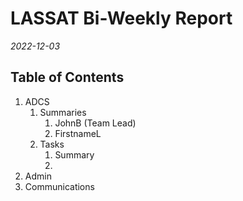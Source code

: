 # LASSAT Bi-Weekly Report

*2022-12-03*

## Table of Contents

1. ADCS
    1. Summaries
        1. JohnB (Team Lead)
        2. FirstnameL
    2. Tasks
        1. Summary
        2.
2. Admin
3. Communications